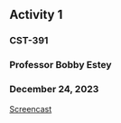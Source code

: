 ## Activity 1
### CST-391 
### Professor Bobby Estey
### December 24, 2023




[Screencast](https://youtu.be/mCm-ddLhWOE)
